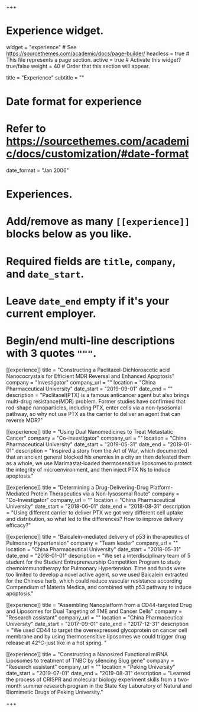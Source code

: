 +++
# Experience widget.
widget = "experience"  # See https://sourcethemes.com/academic/docs/page-builder/
headless = true  # This file represents a page section.
active = true  # Activate this widget? true/false
weight = 40  # Order that this section will appear.

title = "Experience"
subtitle = ""

# Date format for experience
#   Refer to https://sourcethemes.com/academic/docs/customization/#date-format
date_format = "Jan 2006"

# Experiences.
#   Add/remove as many `[[experience]]` blocks below as you like.
#   Required fields are `title`, `company`, and `date_start`.
#   Leave `date_end` empty if it's your current employer.
#   Begin/end multi-line descriptions with 3 quotes `"""`.
[[experience]]
  title = "Constructing a Paclitaxel-Dichloroacetic acid Nanococrystals for Efficient MDR Reversal and Enhanced Apoptosis"
  company = "Investigator"
  company_url = ""
  location = "China Pharmaceutical University"
  date_start = "2019-09-01"
  date_end = ""
  description = "Paclitaxel(PTX) is a famous anticancer agent but also brings multi-drug resistance(MDR) problem. Former studies have confirmed that rod-shape nanoparticles, including PTX, enter cells via a non-lysosomal pathway, so why not use PTX as the carrier to deliver an agent that can reverse MDR?"

[[experience]]
  title = "Using Dual Nanomedicines to Treat Metastatic Cancer"
  company = "Co-investigator"
  company_url = ""
  location = "China Pharmaceutical University"
  date_start = "2019-05-31"
  date_end = "2019-01-01"
  description = "Inspired a story from the Art of War, which documented that an ancient general blocked his enemies in a city an then defeated them as a whole, we use Marimastat‐loaded thermosensitive liposomes to protect the integrity of microenvironment, and then inject PTX Ns to induce apoptosis."

[[experience]]
  title = "Determining a Drug-Delivering-Drug Platform-Mediated Protein Therapeutics via a Non-lysosomal Route"
  company = "Co-Investigator"
  company_url = ""
  location = "China Pharmaceutical University"
  date_start = "2018-06-01"
  date_end = "2018-08-31"
  description = "Using different carrier to deliver PTX we got very different cell uptake and distribution, so what led to the differences? How to improve delivery efficacy?"
  
[[experience]]
  title = "Baicalein-mediated delivery of p53 in therapeutics of Pulmonary Hypertension"
  company = "Team leader"
  company_url = ""
  location = "China Pharmaceutical University"
  date_start = "2018-05-31"
  date_end = "2018-01-01"
  description = "We set a interdisciplinary team of 5 student for the Student Entrepreneurship Competition Program to study chemoimmunotherapy for Pulmonary Hypertension. Time and funds were too limited to develop a novel active agent, so we used Baicalein extracted for the Chinese herb, which could reduce vascular resistance according Compendium of Materia Medica, and combined with p53 pathway to induce apoptosis."
  
[[experience]]
  title = "Assembling Nanoplatform from a CD44-targeted Drug and Liposomes for Dual Targeting of TME and Cancer Cells"
  company = "Research assistant"
  company_url = ""
  location = "China Pharmaceutical University"
  date_start = "2017-09-01"
  date_end = "2017-12-31"
  description = "We used CD44 to target the overexpressed glycoprotein on cancer cell membrane and by using thermosensitive liposomes we could trigger drug release at 42℃-just like in a hot spring. "
  
[[experience]]
  title = "Constructing a Nanosized Functional miRNA Liposomes to treatment of TNBC by silencing Slug gene"
  company = "Research assistant"
  company_url = ""
  location = "Peking University"
  date_start = "2019-07-01"
  date_end = "2019-08-31"
  description = "Learned the process of CRISPR and molecular biology experiment skills from a two-month summer research program in the State Key Laboratory of Natural and Biomimetic Drugs of Peking University."
  
+++


